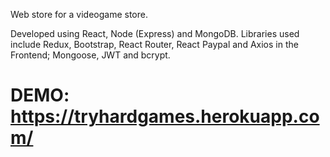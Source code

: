Web store for a videogame store.

Developed using React, Node (Express) and MongoDB.
Libraries used include Redux, Bootstrap, React Router, React Paypal and Axios in the Frontend;
Mongoose, JWT and bcrypt.


# DEMO: https://tryhardgames.herokuapp.com/
